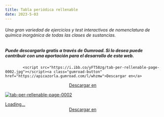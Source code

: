 ```yaml
---
title: Tabla periódica rellenable
date: 2023-5-03
---
```




###### Una gran variedad de ejercicios y test  interactivos de nomenclatura de química inorgánica de todas las clases de sustancias.

<!--more-->

##### Puede descargarlo gratis a través de Gumroad. Si lo desea puede contribuir con una aportación para el desarrollo de esta web.


			<script src="https://i.ibb.co/yFT58zg/tab-per-rellenable-page-0002.jpg"></script><a class="gumroad-button" href="https://apicazorla.gumroad.com/l/whzmw">Descargar en</a>







<center>
<script src="https://gumroad.com/js/gumroad.js"></script><a class="gumroad-button" href="https://apicazorla.gumroad.com/l/whzmw">Descargar en</a>
</center>

<a href="www.apicazorla.gumroad.com/l/whzmw"><img src="https://i.ibb.co/yFT58zg/tab-per-rellenable-page-0002.jpg" alt="tab-per-rellenable-page-0002" border="0"></a>



<script src="https://gumroad.com/js/gumroad-embed.js"></script>
<div class="gumroad-product-embed"><a href="https://apicazorla.gumroad.com/l/zmzavf">Loading...</a></div>

<center>
<script src="https://gumroad.com/js/gumroad.js"></script><a class="gumroad-button" href="https://apicazorla.gumroad.com/l/whzmw">Descargar en</a>
</center>